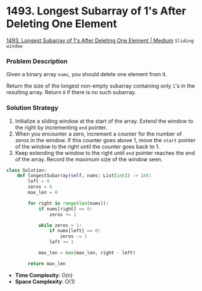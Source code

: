 # 1493. Longest Subarray of 1's After Deleting One Element

[1493. Longest Subarray of 1's After Deleting One Element | Medium](https://leetcode.com/problems/longest-subarray-of-1s-after-deleting-one-element/?envType=study-plan-v2&id=leetcode-75) `Sliding window`

### Problem Description
Given a binary array `nums`, you should delete one element from it.

Return the size of the longest non-empty subarray containing only `1`'s in the resulting array. Return `0` if there is no such subarray.

### Solution Strategy
1. Initialize a sliding window at the start of the array. Extend the window to the right by incrementing `end` pointer.
2. When you encounter a zero, increment a counter for the number of zeros in the window. If this counter goes above 1, move the `start` pointer of the window to the right until the counter goes back to 1.
3. Keep extending the window to the right until `end` pointer reaches the end of the array. Record the maximum size of the window seen.

```Python
class Solution:
    def longestSubarray(self, nums: List[int]) -> int:
        left = 0
        zeros = 0
        max_len = 0

        for right in range(len(nums)):
            if nums[right] == 0:
                zeros += 1

            while zeros > 1:
                if nums[left] == 0:
                    zeros -= 1
                left += 1

            max_len = max(max_len, right - left)

        return max_len
```
* **Time Complexity**: O(n)
* **Space Complexity**: O(1)
